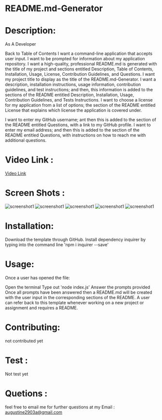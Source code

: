 # README.md-Generator


# Description:

As A Developer

Back to Table of Contents
I want a command-line application that accepts user input.
I want to be prompted for information about my application repository.
I want a high-quality, professional README.md is generated with the title of my project and sections entitled Description, Table of Contents, Installation, Usage, License, Contribution Guidelines,  and Questions.
I want my project title to display as the title of the README.md-Generator.
I want a description, installation instructions, usage information, contribution guidelines, and test instructions; and then, this information is added to the sections of the README entitled Description, Installation, Usage, Contribution Guidelines, and Tests Instructions.
I want to choose a license for my application from a list of options; the section of the README entitled License that explains which license the application is covered under.

I want to enter my GitHub username; ant then this is added to the section of the README entitled Questions, with a link to my GitHub profile.
I want to enter my email address; and then this is added to the section of the README entitled Questions, with instructions on how to reach me with additional questions.

# Video Link :

[Video Link](https://watch.screencastify.com/v/y2ngxQeGbBfX3GveIF5p)

# Screen Shots :
![screenshot1](screenshot1.png)
![screenshot1](screenshot2.png)
![screenshot1](screenshot13.png)
![screenshot1](screenshot4.png)
![screenshot1](screenshot5.png)

# Installation:
Download the template through GitHub.
Install dependency inquirer by typing into the command line 'npm i inquirer --save'

# Usage:
Once a user has opened the file:

Open the terminal
Type out 'node index.js'
Answer the prompts provided
Once all prompts have been answered then a README.md will be created with the user input in the corresponding sections of the README. A user can refer back to this template whenever working on a new project or assignment and requires a README.

# Contributing:

not contributed yet
# Test :
Not test yet
# Quetions :
feel free to email me for further questions at my Email : augustine2903a@gmail.com
